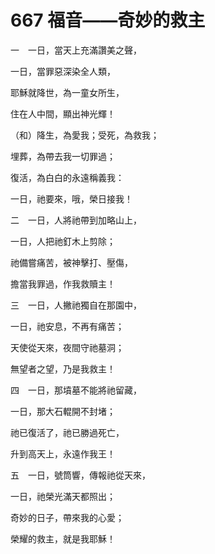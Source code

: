 # 667 福音——奇妙的救主

一　一日，當天上充滿讚美之聲，

一日，當罪惡深染全人類，

耶穌就降世，為一童女所生，

住在人中間，顯出神光輝！

（和）降生，為愛我；受死，為救我；

埋葬，為帶去我一切罪過；

復活，為白白的永遠稱義我：

一日，祂要來，哦，榮日接我！

二　一日，人將祂帶到加略山上，

一日，人把祂釘木上剪除；

祂備嘗痛苦，被神擊打、壓傷，

擔當我罪過，作我救贖主！

三　一日，人撇祂獨自在那園中，

一日，祂安息，不再有痛苦；

天使從天來，夜間守祂墓洞；

無望者之望，乃是我救主！

四　一日，那墳墓不能將祂留藏，

一日，那大石輥開不封堵；

祂已復活了，祂已勝過死亡，

升到高天上，永遠作我王！

五　一日，號筒響，傳報祂從天來，

一日，祂榮光滿天都照出；

奇妙的日子，帶來我的心愛；

榮耀的救主，就是我耶穌！

